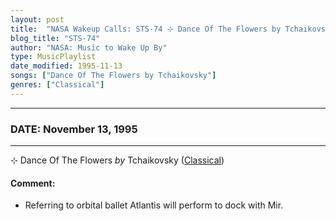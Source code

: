 ```yaml
---
layout: post
title:  "NASA Wakeup Calls: STS-74 ⊹ Dance Of The Flowers by Tchaikovsky ⊹ November 13, 1995"
blog_title: "STS-74"
author: "NASA: Music to Wake Up By"
type: MusicPlaylist
date_modified: 1995-11-13
songs: ["Dance Of The Flowers by Tchaikovsky"]
genres: ["Classical"]
---
```


----
### DATE: November 13, 1995
----
⊹ Dance Of The Flowers *by* Tchaikovsky ([Classical](https://www.discogs.com/genre/Classical)) <a target="blank_" href="https://www.discogs.com/The-Royal-Philharmonic-Orchestra-Sir-Thomas-Beecham-Bart-Tchaikovsky-Waltz-Of-The-FlowersDance-Of-Th/release/7358177">
    <i class="fas fa-compact-disc"
       title="Discogs entry for this song"
       alt="Discogs entry for this song"
       style="font-size: 1.1em;"></i></a>
    

#### Comment:
* Referring to orbital ballet Atlantis will perform to dock with Mir.



<br/>
<center>
	<a target="_blank"
	   href="https://twitter.com/intent/tweet?hashtags=Space,NASA,Playlist,NASAWakeupCalls,SpaceProgram&text=🚀 {{ page.author}}, {{ page.title }}. {{ site.url }}{{ page.url }}&via=nasawakeupcalls"><i class="fab fa-twitter" title="Tweet this page" alt="Tweet this page" style="font-size: 1.3em;"></i></a>
	&nbsp; 	<i class="fas fa-user-astronaut" style="font-size: 1.5em;"></i> &nbsp;
    <a id="custom_amazon_link"
       type="amzn" search="#"
       category="popular music">
    <i class="fab fa-amazon" style="font-size: 1.3em;"></i></a>
</center>

<!-- Randomly resolve an individual entry from a song array -->
<script src="/assets/javascript/seedrandom.min.js"></script>
<script>
  var wake_me_up = ["Dance Of The Flowers by Tchaikovsky"];
  var prng = new Math.seedrandom();
  function randomSong() {
    song = wake_me_up[Math.floor(Math.random() * wake_me_up.length)];
    var amazon_link = document.getElementById("custom_amazon_link");
    amazon_link.setAttribute("search", song);
  }
  window.onload = randomSong();
</script>
